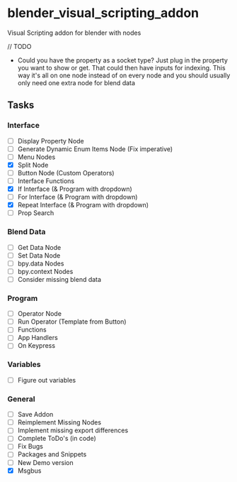 # blender_visual_scripting_addon
Visual Scripting addon for blender with nodes

// TODO
- Could you have the property as a socket type? Just plug in the property you want to show or get. That could then have inputs for indexing. This way it's all on one node instead of on every node and you should usually only need one extra node for blend data

## Tasks
### Interface
- [ ] Display Property Node
- [ ] Generate Dynamic Enum Items Node (Fix imperative)
- [ ] Menu Nodes
- [X] Split Node
- [ ] Button Node (Custom Operators)
- [ ] Interface Functions
- [X] If Interface (& Program with dropdown)
- [ ] For Interface (& Program with dropdown)
- [X] Repeat Interface (& Program with dropdown)
- [ ] Prop Search

### Blend Data
- [ ] Get Data Node
- [ ] Set Data Node
- [ ] bpy.data Nodes
- [ ] bpy.context Nodes
- [ ] Consider missing blend data

### Program
- [ ] Operator Node
- [ ] Run Operator (Template from Button)
- [ ] Functions
- [ ] App Handlers
- [ ] On Keypress

### Variables
- [ ] Figure out variables

### General
- [ ] Save Addon
- [ ] Reimplement Missing Nodes
- [ ] Implement missing export differences
- [ ] Complete ToDo's (in code)
- [ ] Fix Bugs
- [ ] Packages and Snippets
- [ ] New Demo version
- [X] Msgbus